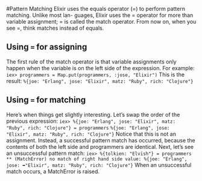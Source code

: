 #Pattern Matching
Elixir uses the equals operator (=) to perform pattern matching. Unlike most lan- guages, Elixir uses the = operator for more than variable assignment; = is called the match operator. From now on, when you see =, think matches instead of equals.

## Using `=` for assigning
The first rule of the match operator is that variable assignments only happen when the variable is on the left side of the expression. For example:
`iex> programmers = Map.put(programmers, :jose, "Elixir")`
This is the result:
`%{joe: "Erlang", jose: "Elixir", matz: "Ruby", rich: "Clojure"}`

## Using `=` for matching
Here’s when things get slightly interesting. Let’s swap the order of the previous expression:
`iex> %{joe: "Erlang", jose: "Elixir", matz: "Ruby", rich: "Clojure"} = programmers`
`%{joe: "Erlang", jose: "Elixir", matz: "Ruby", rich: "Clojure"}`
Notice that this is not an assignment. Instead, a successful pattern match has occurred, because the contents of both the left side and programmers are identical.
Next, let’s see an unsuccessful pattern match:
`iex> %{tolkien: "Elvish"} = programmers`
`** (MatchError) no match of right hand side value: %{joe: "Erlang", jose:
➥"Elixir", matz: "Ruby", rich: "Clojure"}`
When an unsuccessful match occurs, a MatchError is raised. 
